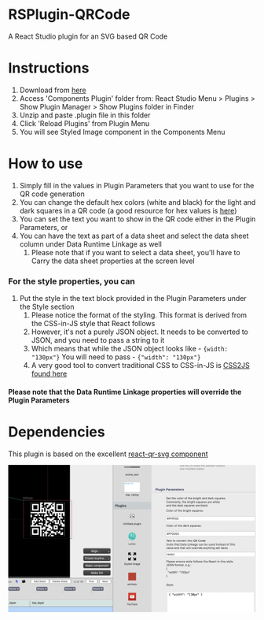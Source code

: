 # RSPlugin-QRCode
A React Studio plugin for an SVG based QR Code

# Instructions
1. Download from [here](https://github.com/automediaAI/RSPlugin-QRCode/releases/download/v1.0/QRCode.plugin.zip)
2. Access 'Components Plugin' folder from: React Studio Menu > Plugins > Show Plugin Manager > Show Plugins folder in Finder
3. Unzip and paste .plugin file in this folder
4. Click 'Reload Plugins' from Plugin Menu
5. You will see Styled Image component in the Components Menu

# How to use
1. Simply fill in the values in Plugin Parameters that you want to use for the QR code generation
2. You can change the default hex colors (white and black) for the light and dark squares in a QR code (a good resource for hex values is [here](https://www.color-hex.com/color/ffffff))
3. You can set the text you want to show in the QR code either in the Plugin Parameters, or
3. You can have the text as part of a data sheet and select the data sheet column under Data Runtime Linkage as well
	1. Please note that if you want to select a data sheet, you'll have to Carry the data sheet properties at the screen level

### For the style properties, you can
1. Put the style in the text block provided in the Plugin Parameters under the Style section
	1. Please notice the format of the styling. This format is derived from the CSS-in-JS style that React follows
	2. However, it's not a purely JSON object. It needs to be converted to JSON, and you need to pass a string to it
	3. Which means that while the JSON object looks like -
		```{width: "130px"}```
	   You will need to pass -
	    ```{"width": "130px"}```
	4. A very good tool to convert traditional CSS to CSS-in-JS is [CSS2JS found here](https://css2js.dotenv.dev/)

#### Please note that the Data Runtime Linkage properties will override the Plugin Parameters

# Dependencies
This plugin is based on the excellent [react-qr-svg component](https://www.npmjs.com/package/react-qr-svg)

![Plugin running in React Studio](https://raw.githubusercontent.com/automediaAI/RSPlugin-QRCode/main/screenshot.png)